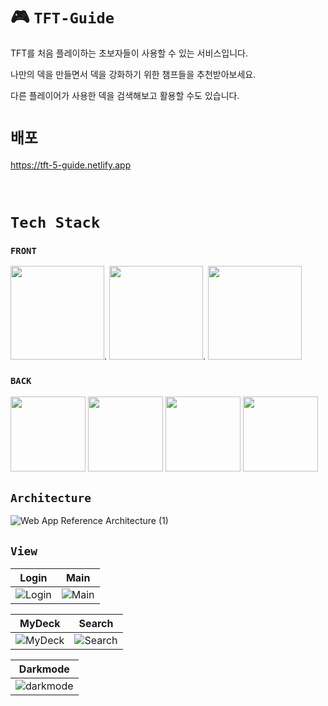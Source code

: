 # 🎮 `TFT-Guide`
TFT를 처음 플레이하는 초보자들이 사용할 수 있는 서비스입니다.  

나만의 덱을 만들면서 덱을 강화하기 위한 챔프들을 추천받아보세요.  

다른 플레이어가 사용한 덱을 검색해보고 활용할 수도 있습니다.

# `배포`
https://tft-5-guide.netlify.app

<br/>

# `Tech Stack`

### `FRONT`
<img src="https://user-images.githubusercontent.com/80196999/131903922-92405ef2-8df5-4d38-abf0-79186a138109.png" height="150"/>. <img src="https://user-images.githubusercontent.com/80196999/131904201-31a3d4e4-26cf-4673-a38b-b6aa8530ff30.png" height="150"/>. <img src="https://user-images.githubusercontent.com/80196999/131904423-0bfb6386-e4a7-4824-be49-2b4f381f1c98.png" height="150"/>



### `BACK`

<img src="https://user-images.githubusercontent.com/80196999/131904609-40c33f8a-b8ae-4850-9cf3-592539e8e217.png" height="120"/>  <img src="https://user-images.githubusercontent.com/80196999/131904926-715d122b-f8ce-4671-b7d5-2a8d1831a6e3.png" height="120"/>  <img src="https://user-images.githubusercontent.com/80196999/131905124-5139632a-20bb-44cf-a238-ad7bc9e38454.png" height="120"/>  <img src="https://user-images.githubusercontent.com/80196999/131905210-bfe02f65-ac59-41e2-ac9b-b99da05ae9a7.png" height="120"/>

## `Architecture`
![Web App Reference Architecture (1)](https://user-images.githubusercontent.com/61625998/131931490-faafef7b-950f-452c-a2e1-273e87554b2b.png)

## `View`
Login  |  Main
--- | ---
![Login](https://user-images.githubusercontent.com/38288479/131941338-a8f2f7d0-8e49-4d38-880e-8ed6bd947cdf.gif) | ![Main](https://user-images.githubusercontent.com/38288479/131941340-abf725bf-84f4-4575-bf97-c30d645834e8.gif)


MyDeck  |  Search
--- | ---
![MyDeck](https://user-images.githubusercontent.com/38288479/131941339-e9e74c29-f03f-46cf-9a76-0980b2ebab89.gif)  |  ![Search](https://user-images.githubusercontent.com/38288479/131941337-7037aa98-2442-4c3a-b8ff-ad4b3c4a27ee.gif)

Darkmode  |
--- |
![darkmode](https://user-images.githubusercontent.com/38288479/131941331-d0ae0fc2-b495-4fe4-8fef-20a1f66596c8.gif)  |
